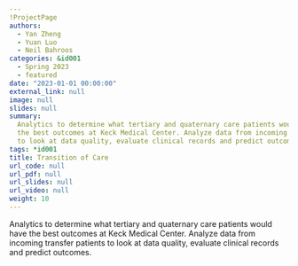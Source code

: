 ```yaml
---
!ProjectPage
authors:
  - Yan Zheng
  - Yuan Luo
  - Neil Bahroos
categories: &id001
  - Spring 2023
  - featured
date: "2023-01-01 00:00:00"
external_link: null
image: null
slides: null
summary:
  Analytics to determine what tertiary and quaternary care patients would have
  the best outcomes at Keck Medical Center. Analyze data from incoming transfer patients
  to look at data quality, evaluate clinical records and predict outcomes.
tags: *id001
title: Transition of Care
url_code: null
url_pdf: null
url_slides: null
url_video: null
weight: 10
---
```


Analytics to determine what tertiary and quaternary care patients would have the best outcomes at Keck Medical Center. Analyze data from incoming transfer patients to look at data quality, evaluate clinical records and predict outcomes.
